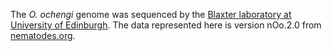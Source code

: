 [//]: # (Created by ./bin/manage_files.pl from ./species/Onchocerca_ochengi/PRJEB1465/Onchocerca_ochengi_PRJEB1465.assembly.html on Thu Jun 11 13:45:04 2020)
The _O. ochengi_ genome was sequenced by the [Blaxter laboratory at University of Edinburgh](http://www.nematodes.org/). The data represented here is version nOo.2.0 from [nematodes.org](http://www.nematodes.org/genomes/onchocerca_ochengi/).
